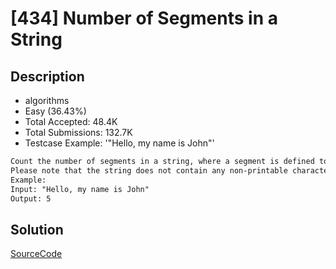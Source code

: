 # [434] Number of Segments in a String

## Description

* algorithms
* Easy (36.43%)
* Total Accepted:    48.4K
* Total Submissions: 132.7K
* Testcase Example:  '"Hello, my name is John"'

```md
Count the number of segments in a string, where a segment is defined to be a contiguous sequence of non-space characters.
Please note that the string does not contain any non-printable characters.
Example:
Input: "Hello, my name is John"
Output: 5

```

## Solution

[SourceCode](./solution.js)